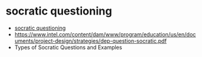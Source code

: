 # socratic questioning

- [socratic questioning](https://en.wikipedia.org/wiki/Socratic_questioning)
- https://www.intel.com/content/dam/www/program/education/us/en/documents/project-design/strategies/dep-question-socratic.pdf
- Types of Socratic Questions and Examples
